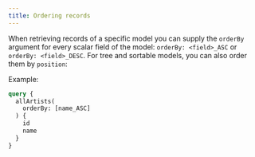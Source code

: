 ```yaml
---
title: Ordering records
---
```


When retrieving records of a specific model you can supply the `orderBy` argument for every scalar field of the model: `orderBy: <field>_ASC` or `orderBy: <field>_DESC`. For tree and sortable models, you can also order them by `position`:

Example:

```graphql
query {
  allArtists(
    orderBy: [name_ASC]
  ) {
    id
    name
  }
}
```

